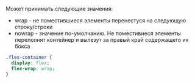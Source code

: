 Может принимать следующие значения:
- wrap - не поместившиеся элементы перенестуся на следующую строку/строки
- nowrap - значение по-умолчанию. Не поместивиеся элементы переполнят контейнер и вылезут за правый край содержащего их бокса
```css
.flex-container {
  display: flex;
  flex-wrap: wrap;
}
```
